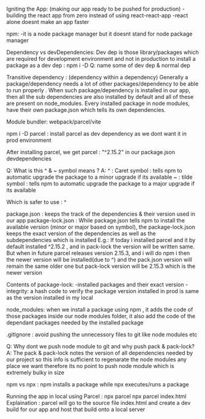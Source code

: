 Igniting the App:
(making our app ready to be pushed for production)
-building the react app from zero instead of using react-react-app
-react alone doesnt make an app faster

npm:
-it is a node package manager but it doesnt stand for node package manager

Dependency vs devDependencies:
Dev dep is those library/packages which are required for development environment and not in production
to install a package as a dev dep : npm i -D <package>
Q: name some of dev dep & normal dep

Transitive dependency : (dependency within a dependency)
Generally a package/dependency needs a lot of other packages/dependency to be able to run properly . When such package/dependency is installed in our app, then all the sub dependencies are also installed by default and all of these are present on node_modules.
Every installed package in node modules, have their own package.json which tells its own dependencies.

Module bundler:
webpack/parcel/vite

npm i -D parcel : install parcel as dev dependency as we dont want it in prod environment

After installing parcel, we get parcel : "^2.15.2" in our package.json devdependencies

Q: What is this ^ & ~ symbol means ?
A:
^ : Caret symbol : tells npm to automatic upgrade the package to a minor upgrade if its available
~ : tilde symbol : tells npm to automatic upgrade the package to a major upgrade if its available

Which is safer to use : ^ 

package.json : keeps the track of the dependencies & their version used in our app
package-lock.json :
While package.json tells npm to install the available version (minor or major based on symbol), the package-lock.json keeps the exact version of the dependencies as well as the subdependencies which is installed 
E.g.: If today i installed parcel and it by default installed ^2.15.2 , and in pack-lock the version will be written same. 
But when in future parcel releases version 2.15.3, and i will do npm i then the newer version will be installed(due to ^) and the pack.json version will remain the same older one but pack-lock version will be 2.15.3 which is the newer version

Contents of package-lock:
-installed packages and their exact version
-integrity: a hash code to verify the package version installed in prod is same as the version installed in my local

node_modules:
when we install a package using npm , it adds the code of those packages inside our node modules folder, it also add the code of the dependant packages needed by the installed package

.gitIgnore : avoid pushing the unnecessory files to git like node modules etc 

Q: Why dont we push node module to git and why push pack & pack-lock?
A: The pack & pack-lock notes the version of all dependencies needed by our project so this info is sufficient to regenarate the node modules any place we want therefore its no point to push node module which is extremely bulky in size

npm vs npx :
npm installs a package while npx executes/runs a package

Running the app in local using Parcel :
npx parcel <starting point of app>
npx parcel index.html
Explaination : parcel will go to the source file index.html and create a dev build for our app and host that build onto a local server

